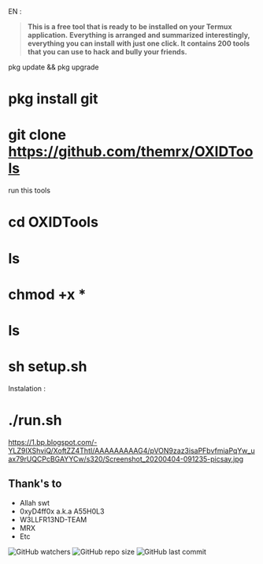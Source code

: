
EN :
>**This is a free tool that is ready to**
>**be installed on your Termux application.**
>**Everything is arranged and summarized**
>**interestingly, everything you can install**
>**with just one click. It contains 200 tools**
>**that you can use to hack and bully your friends.**

pkg update && pkg upgrade
# pkg install git
# git clone https://github.com/themrx/OXIDTools

run this tools 

# cd OXIDTools
# ls
# chmod +x *
# ls
# sh setup.sh 

Instalation :

# ./run.sh

https://1.bp.blogspot.com/-YLZ9IXShviQ/XoftZZ4ThtI/AAAAAAAAAG4/pVON9zaz3isaPFbvfmiaPqYw_uax79rUQCPcBGAYYCw/s320/Screenshot_20200404-091235-picsay.jpg

Thank's to
----
* Allah swt
* 0xyD4ff0x a.k.a A55H0L3
* W3LLFR13ND-TEAM
* MRX
* Etc

![GitHub watchers](https://img.shields.io/github/watchers/oxyda-fox/OXIDTools?color=orange&label=Watched%20by&style=flat-square)    ![GitHub repo size](https://img.shields.io/github/repo-size/oxyda-fox/OXIDTools?color=red&style=flat-square) ![GitHub last commit](https://img.shields.io/github/last-commit/oxyda-fox/OXIDTools?style=flat-square)
